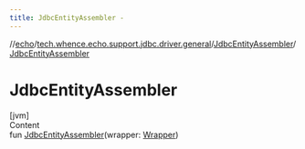 ```yaml
---
title: JdbcEntityAssembler -
---
```

//[echo](../../index.md)/[tech.whence.echo.support.jdbc.driver.general](../index.md)/[JdbcEntityAssembler](index.md)/[JdbcEntityAssembler](-jdbc-entity-assembler.md)



# JdbcEntityAssembler  
[jvm]  
Content  
fun [JdbcEntityAssembler](-jdbc-entity-assembler.md)(wrapper: [Wrapper](../../tech.whence.echo.dal.entity.wrapper/-wrapper/index.md))  



